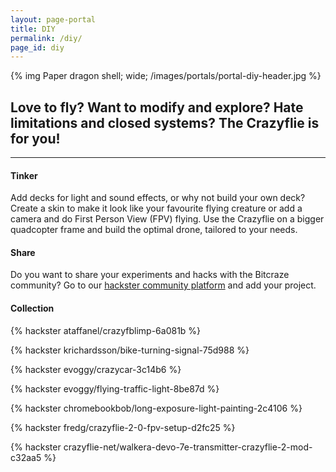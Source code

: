 ```yaml
---
layout: page-portal
title: DIY
permalink: /diy/
page_id: diy
---
```


{% img Paper dragon shell; wide; /images/portals/portal-diy-header.jpg %}

## Love to fly? Want to modify and explore? Hate limitations and closed systems? The Crazyflie is for you!
------

#### Tinker
Add decks for light and sound effects, or why not build your own deck? Create a
skin to make it look like your favourite flying creature or add a camera and
do First Person View (FPV) flying. Use the Crazyflie on a bigger quadcopter frame and build
the optimal drone, tailored to your needs.

#### Share

Do you want to share your experiments and hacks with the Bitcraze community? Go to our [hackster community platform](https://www.hackster.io/bitcraze) and add your project.

#### Collection

{% hackster ataffanel/crazyfblimp-6a081b %}

{% hackster krichardsson/bike-turning-signal-75d988 %}

{% hackster evoggy/crazycar-3c14b6 %}

{% hackster evoggy/flying-traffic-light-8be87d %}

{% hackster chromebookbob/long-exposure-light-painting-2c4106 %}

{% hackster fredg/crazyflie-2-0-fpv-setup-d2fc25 %}

{% hackster crazyflie-net/walkera-devo-7e-transmitter-crazyflie-2-mod-c32aa5 %}
